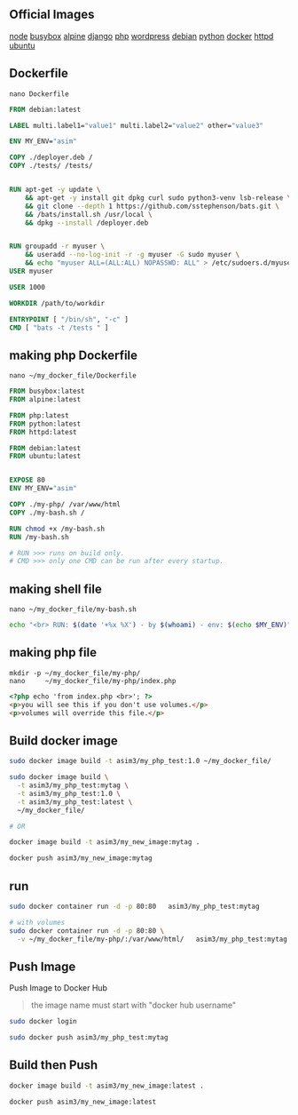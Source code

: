 ## Official Images
[node](https://hub.docker.com/_/node)
[busybox](https://hub.docker.com/_/busybox)
[alpine](https://hub.docker.com/_/alpine)
[django](https://hub.docker.com/_/django)
[php](https://hub.docker.com/_/php)
[wordpress](https://hub.docker.com/_/wordpress)
[debian](https://hub.docker.com/_/debian)
[python](https://hub.docker.com/_/python)
[docker](https://hub.docker.com/_/docker)
[httpd](https://hub.docker.com/_/httpd)
[ubuntu](https://hub.docker.com/_/ubuntu)


## Dockerfile
`nano Dockerfile`
```dockerfile
FROM debian:latest

LABEL multi.label1="value1" multi.label2="value2" other="value3"

ENV MY_ENV="asim"

COPY ./deployer.deb /
COPY ./tests/ /tests/


RUN apt-get -y update \
    && apt-get -y install git dpkg curl sudo python3-venv lsb-release \
    && git clone --depth 1 https://github.com/sstephenson/bats.git \
    && /bats/install.sh /usr/local \
    && dpkg --install /deployer.deb


RUN groupadd -r myuser \
    && useradd --no-log-init -r -g myuser -G sudo myuser \
    && echo "myuser ALL=(ALL:ALL) NOPASSWD: ALL" > /etc/sudoers.d/myuser
USER myuser

USER 1000

WORKDIR /path/to/workdir

ENTRYPOINT [ "/bin/sh", "-c" ]
CMD [ "bats -t /tests " ]
```


## making php Dockerfile
`nano ~/my_docker_file/Dockerfile`
```dockerfile
FROM busybox:latest
FROM alpine:latest

FROM php:latest
FROM python:latest
FROM httpd:latest

FROM debian:latest
FROM ubuntu:latest


EXPOSE 80
ENV MY_ENV="asim"

COPY ./my-php/ /var/www/html
COPY ./my-bash.sh /

RUN chmod +x /my-bash.sh
RUN /my-bash.sh

# RUN >>> runs on build only.
# CMD >>> only one CMD can be run after every startup.
```


## making shell file
`nano ~/my_docker_file/my-bash.sh`     
```bash
echo "<br> RUN: $(date '+%x %X') - by $(whoami) - env: $(echo $MY_ENV)" >> /var/www/html/index.php
```


## making php file
`mkdir -p ~/my_docker_file/my-php/`     
`nano     ~/my_docker_file/my-php/index.php`
```html
<?php echo 'from index.php <br>'; ?>
<p>you will see this if you don't use volumes.</p>
<p>volumes will override this file.</p>
```


## Build docker image
```bash
sudo docker image build -t asim3/my_php_test:1.0 ~/my_docker_file/

sudo docker image build \
  -t asim3/my_php_test:mytag \
  -t asim3/my_php_test:1.0 \
  -t asim3/my_php_test:latest \
  ~/my_docker_file/

# OR

docker image build -t asim3/my_new_image:mytag .

docker push asim3/my_new_image:mytag
```


## run
```bash
sudo docker container run -d -p 80:80   asim3/my_php_test:mytag

# with volumes
sudo docker container run -d -p 80:80 \
  -v ~/my_docker_file/my-php/:/var/www/html/   asim3/my_php_test:mytag
```


## Push Image
Push Image to Docker Hub
> the image name must start with "docker hub username"
```bash
sudo docker login

sudo docker push asim3/my_php_test:mytag
```


## Build then Push
```bash
docker image build -t asim3/my_new_image:latest .

docker push asim3/my_new_image:latest
```
